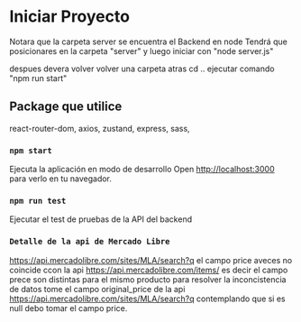 # Iniciar Proyecto

Notara que la carpeta server se encuentra el Backend en node 
Tendrá que posicionares en la carpeta  "server" y luego iniciar con "node server.js"


despues devera volver volver una carpeta atras cd ..
ejecutar comando "npm run start"

## Package que utilice
react-router-dom, 
axios,
zustand,
express,
sass,

### `npm start`
Ejecuta la aplicación en modo de desarrollo
Open [http://localhost:3000](http://localhost:3000) para verlo en tu navegador.



### `npm run test`
Ejecutar el test de pruebas de la API del backend

### `Detalle de la api de Mercado Libre`
https://api.mercadolibre.com/sites/MLA/search?q 
el campo price aveces no coincide ccon la api https://api.mercadolibre.com/items/
es decir el campo prece son distintas para el mismo producto para resolver la inconcistencia de datos 
tome el campo original_price de la api https://api.mercadolibre.com/sites/MLA/search?q contemplando que si es null debo tomar el campo price.


